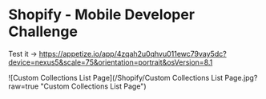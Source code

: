 # Shopify - Mobile Developer Challenge
Test it -> https://appetize.io/app/4zqah2u0qhvu011ewc79vay5dc?device=nexus5&scale=75&orientation=portrait&osVersion=8.1

![Custom Collections List Page](/Shopify/Custom Collections List Page.jpg?raw=true "Custom Collections List Page")
